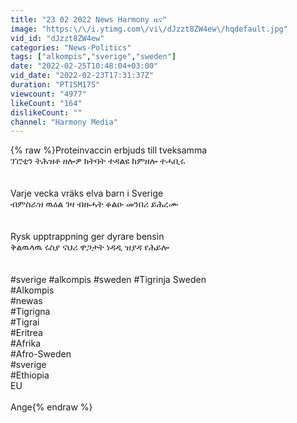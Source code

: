 ```yaml
---
title: "23 02 2022 News Harmony ዜና"
image: "https:\/\/i.ytimg.com\/vi\/dJzzt8ZW4ew\/hqdefault.jpg"
vid_id: "dJzzt8ZW4ew"
categories: "News-Politics"
tags: ["alkompis","sverige","sweden"]
date: "2022-02-25T10:48:04+03:00"
vid_date: "2022-02-23T17:31:37Z"
duration: "PT15M17S"
viewcount: "4977"
likeCount: "164"
dislikeCount: ""
channel: "Harmony Media"
---
```

{% raw %}Proteinvaccin erbjuds till tveksamma<br />ፕሮቲን ትሕዝቶ ዘሎዎ ክትባት ተዳልዩ ከምዘሎ ተሓቢሩ<br /><br /><br />Varje vecka vräks elva barn i Sverige<br />ብምስራዝ ዉዕል ገዛ ብዙሓት ቆልዑ መንበሪ ይሕረሙ<br /><br /><br />Rysk upptrappning ger dyrare bensin<br />ቅልዉላዉ ሩስያ ናህሪ ዋጋታት ነዳዲ ዝያዳ የሕይሎ<br /><br /><br />#sverige #alkompis #sweden #Tigrinja Sweden<br />#Alkompis<br />#newas<br />#Tigrigna<br />#Tigrai<br />#Eritrea<br />#Afrika<br />#Afro-Sweden<br />#sverige<br />#Ethiopia<br />EU<br /><br />Ange{% endraw %}
